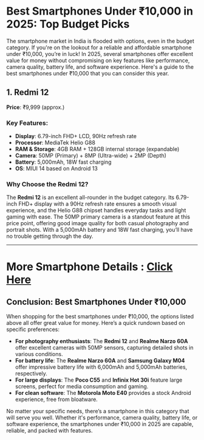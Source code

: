 # Best Smartphones Under ₹10,000 in 2025: Top Budget Picks

The smartphone market in India is flooded with options, even in the budget category. If you're on the lookout for a reliable and affordable smartphone under ₹10,000, you’re in luck! In 2025, several smartphones offer excellent value for money without compromising on key features like performance, camera quality, battery life, and software experience. Here's a guide to the best smartphones under ₹10,000 that you can consider this year.

## 1. **Redmi 12**

**Price**: ₹9,999 (approx.)

### Key Features:
- **Display**: 6.79-inch FHD+ LCD, 90Hz refresh rate
- **Processor**: MediaTek Helio G88
- **RAM & Storage**: 4GB RAM + 128GB internal storage (expandable)
- **Camera**: 50MP (Primary) + 8MP (Ultra-wide) + 2MP (Depth)
- **Battery**: 5,000mAh, 18W fast charging
- **OS**: MIUI 14 based on Android 13

### Why Choose the Redmi 12?
The **Redmi 12** is an excellent all-rounder in the budget category. Its 6.79-inch FHD+ display with a 90Hz refresh rate ensures a smooth visual experience, and the Helio G88 chipset handles everyday tasks and light gaming with ease. The 50MP primary camera is a standout feature at this price point, offering good image quality for both casual photography and portrait shots. With a 5,000mAh battery and 18W fast charging, you’ll have no trouble getting through the day.

---
# More Smartphone Details : [Click Here](https://www.daimagestore.com/product-category/mobile-phone/?orderby=date)

## Conclusion: Best Smartphones Under ₹10,000

When shopping for the best smartphones under ₹10,000, the options listed above all offer great value for money. Here’s a quick rundown based on specific preferences:

- **For photography enthusiasts**: The **Redmi 12** and **Realme Narzo 60A** offer excellent cameras with 50MP sensors, capturing detailed shots in various conditions.
- **For battery life**: The **Realme Narzo 60A** and **Samsung Galaxy M04** offer impressive battery life with 6,000mAh and 5,000mAh batteries, respectively.
- **For large displays**: The **Poco C55** and **Infinix Hot 30i** feature large screens, perfect for media consumption and gaming.
- **For clean software**: The **Motorola Moto E40** provides a stock Android experience, free from bloatware.

No matter your specific needs, there’s a smartphone in this category that will serve you well. Whether it's performance, camera quality, battery life, or software experience, the smartphones under ₹10,000 in 2025 are capable, reliable, and packed with features.
